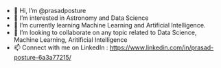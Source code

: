 - 👋 Hi, I’m @prasadposture
- 👀 I’m interested in Astronomy and Data Science
- 🌱 I’m currently learning Machine Learning and Artificial Intelligence.
- 💞️ I’m looking to collaborate on any topic related to Data Science, Machine Learning, Aritificial Intelligence
- 📫 Connect with me on LinkedIn : https://www.linkedin.com/in/prasad-posture-6a3a77215/

<!---
prasadposture/prasadposture is a ✨ special ✨ repository because its `README.md` (this file) appears on your GitHub profile.
You can click the Preview link to take a look at your changes.
--->
